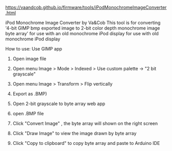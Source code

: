 https://vaandcob.github.io/firmware/tools/iPodMonochromeImageConverter.html

iPod Monochrome Image Converter by Va&Cob
This tool is for converting '4-bit GIMP bmp exported image to 2-bit color depth monochrome image byte array' for use with an old monochrome iPod display
for use with old monochrome iPod display


How to use: 
Use GIMP app 
1. Open image file
2. Open menu Image > Mode > Indexed > Use custom palette -> "2 bit grayscale"
3. Open menu Image > Transform > Flip vertically
4. Export as .BMP)

5. Open 2-bit grayscale to byte array web app
6. open .BMP file
7. Click "Convert Image" , the byte array will shown on the right screen
8. Click "Draw Image" to view the image drawn by byte array
9. Click "Copy to clipboard" to copy byte array and paste to Arduino IDE


